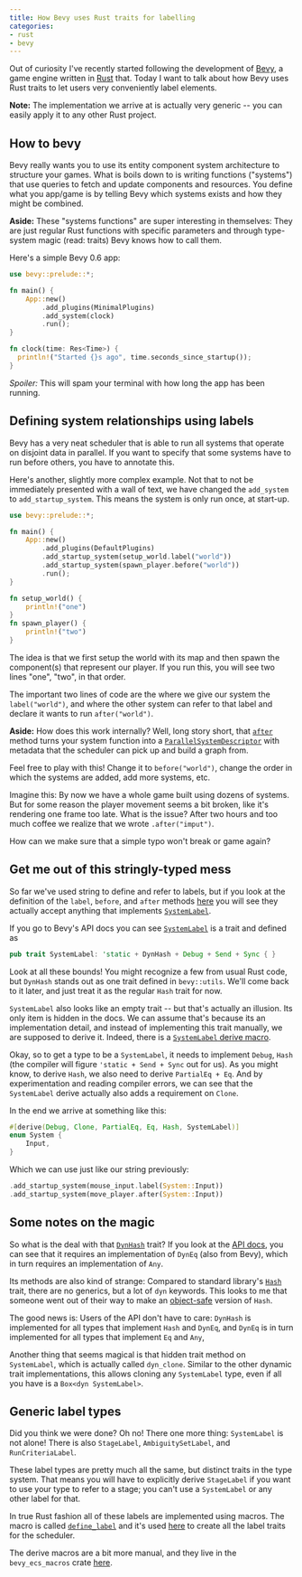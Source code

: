 ```yaml
---
title: How Bevy uses Rust traits for labelling
categories:
- rust
- bevy
---
```

Out of curiosity I've recently started following the development of [Bevy],
a game engine written in [Rust] that.
Today I want to talk about how Bevy uses Rust traits to let users very conveniently label elements.

**Note:** The implementation we arrive at is actually very generic
-- you can easily apply it to any other Rust project.

[Bevy]: https://bevyengine.org/
[Rust]: https://www.rust-lang.org/

## How to bevy

Bevy really wants you to use its entity component system architecture
to structure your games.
What is boils down to is writing functions ("systems")
that use queries to fetch and update components and resources.
You define what you app/game is by telling Bevy which systems exists
and how they might be combined.

**Aside:** These "systems functions" are super interesting in themselves:
They are just regular Rust functions with specific parameters
and through type-system magic (read: traits) Bevy knows how to call them.

Here's a simple Bevy 0.6 app:

```rust
use bevy::prelude::*;

fn main() {
    App::new()
        .add_plugins(MinimalPlugins)
        .add_system(clock)
        .run();
}

fn clock(time: Res<Time>) {
  println!("Started {}s ago", time.seconds_since_startup());
}
```

*Spoiler:* This will spam your terminal with how long the app has been running.

## Defining system relationships using labels

Bevy has a very neat scheduler
that is able to run all systems that operate on disjoint data in parallel.
If you want to specify that some systems have to run before others,
you have to annotate this.

Here's another, slightly more complex example.
Not that to not be immediately presented with a wall of text,
we have changed the `add_system` to `add_startup_system`.
This means the system is only run once, at start-up.

```rust
use bevy::prelude::*;

fn main() {
    App::new()
        .add_plugins(DefaultPlugins)
        .add_startup_system(setup_world.label("world"))
        .add_startup_system(spawn_player.before("world"))
        .run();
}

fn setup_world() {
    println!("one")
}
fn spawn_player() {
    println!("two")
}
```

The idea is that we first setup the world with its map
and then spawn the component(s) that represent our player.
If you run this, you will see two lines "one", "two", in that order.

The important two lines of code are the where we give our system the `label("world")`,
and where the other system can refer to that label
and declare it wants to run `after("world")`.

**Aside:** How does this work internally?
Well, long story short, that [`after`][`ParallelSystemDescriptorCoercion`] method turns your system function into a [`ParallelSystemDescriptor`]
with metadata that the scheduler can pick up and build a graph from.

[`ParallelSystemDescriptorCoercion`]: https://docs.rs/bevy/0.6.0/bevy/ecs/schedule/trait.ParallelSystemDescriptorCoercion.html
[`ParallelSystemDescriptor`]: https://docs.rs/bevy/0.6.0/bevy/ecs/schedule/struct.ParallelSystemDescriptor.html

Feel free to play with this!
Change it to `before("world")`,
change the order in which the systems are added,
add more systems, etc.

Imagine this:
By now we have a whole game built using dozens of systems.
But for some reason the player movement seems a bit broken,
like it's rendering one frame too late.
What is the issue?
After two hours and too much coffee we realize that
we wrote `.after("imput")`.

How can we make sure that a simple typo won't break or game again?

## Get me out of this stringly-typed mess

So far we've used string to define and refer to labels,
but if you look at the definition of the `label`, `before`, and `after` methods [here][`ParallelSystemDescriptorCoercion`]
you will see they actually accept anything that implements [`SystemLabel`].

[`SystemLabel`]: https://docs.rs/bevy/0.6.0/bevy/ecs/schedule/trait.SystemLabel.html

If you go to Bevy's API docs you can see [`SystemLabel`] is a trait and defined as 

```rust
pub trait SystemLabel: 'static + DynHash + Debug + Send + Sync { }
```

Look at all these bounds!
You might recognize a few from usual Rust code,
but `DynHash` stands out as one trait defined in `bevy::utils`.
We'll come back to it later, and just treat it as the regular `Hash` trait for now.

`SystemLabel` also looks like an empty trait -- but that's actually an illusion.
Its only item is hidden in the docs.
We can assume that's because its an implementation detail,
and instead of implementing this trait manually,
we are supposed to derive it.
Indeed, there is a [`SystemLabel` derive macro].

Okay, so to get a type to be a `SystemLabel`,
it needs to implement `Debug`, `Hash`
(the compiler will figure `'static + Send + Sync` out for us).
As you might know, to derive `Hash`, we also need to derive `PartialEq + Eq`.
And by experimentation and reading compiler errors,
we can see that the `SystemLabel` derive actually also adds a requirement on `Clone`.

In the end we arrive at something like this:

```rust
#[derive(Debug, Clone, PartialEq, Eq, Hash, SystemLabel)]
enum System {
    Input,
}
```

Which we can use just like our string previously:

```rust
.add_startup_system(mouse_input.label(System::Input))
.add_startup_system(move_player.after(System::Input))
```

[`SystemLabel` derive macro]: https://docs.rs/bevy/0.6.0/bevy/ecs/schedule/derive.SystemLabel.html

## Some notes on the magic

So what is the deal with that [`DynHash`] trait?
If you look at the [API docs][`DynHash`],
you can see that it requires an implementation of `DynEq`
(also from Bevy),
which in turn requires an implementation of `Any`.

Its methods are also kind of strange:
Compared to standard library's [`Hash`] trait,
there are no generics, but a lot of `dyn` keywords.
This looks to me that someone went out of their way to make
an [object-safe] version of `Hash`.

The good news is: Users of the API don't have to care:
`DynHash` is implemented for all types that implement `Hash` and `DynEq`,
and `DynEq` is in turn implemented for all types that implement `Eq` and `Any`,

Another thing that seems magical is that hidden trait method on `SystemLabel`,
which is actually called `dyn_clone`.
Similar to the other dynamic trait implementations,
this allows cloning any `SystemLabel` type,
even if all you have is a `Box<dyn SystemLabel>`.


[`DynHash`]: https://docs.rs/bevy/0.6.0/bevy/utils/label/trait.DynHash.html
[`Hash`]: https://doc.rust-lang.org/1.57.0/core/hash/trait.Hash.html
[object-safe]: https://doc.rust-lang.org/book/ch17-02-trait-objects.html

## Generic label types

Did you think we were done?
Oh no! There one more thing:
`SystemLabel` is not alone!
There is also `StageLabel`, `AmbiguitySetLabel`, and `RunCriteriaLabel`.

These label types are pretty much all the same,
but distinct traits in the type system.
That means you will have to explicitly derive `StageLabel`
if you want to use your type to refer to a stage;
you can't use a `SystemLabel` or any other label for that.

In true Rust fashion all of these labels are implemented using macros.
The macro is called [`define_label`]
and it's used [here][label.rs]
to create all the label traits for the scheduler.

The derive macros are a bit more manual,
and they live in the `bevy_ecs_macros` crate [here][macros].

[`define_label`]: https://docs.rs/bevy/0.6.0/bevy/utils/macro.define_label.html
[label.rs]: https://github.com/bevyengine/bevy/blob/e56685370ba82003af60a491667fac209a0f7897/crates/bevy_ecs/src/schedule/label.rs#L4-L7
[macros]: https://github.com/bevyengine/bevy/blob/8009af3879fcdb8bad70ee19b36f79100da5ea22/crates/bevy_ecs/macros/src/lib.rs#L429-L438


